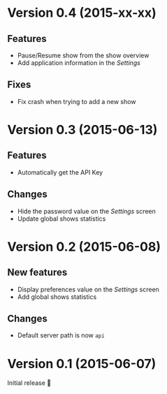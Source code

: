 # Version 0.4 (2015-xx-xx)

## Features

- Pause/Resume show from the show overview
- Add application information in the *Settings*

## Fixes

- Fix crash when trying to add a new show

# Version 0.3 (2015-06-13)

## Features

- Automatically get the API Key

## Changes

- Hide the password value on the *Settings* screen
- Update global shows statistics

# Version 0.2 (2015-06-08)

## New features

- Display preferences value on the *Settings* screen
- Add global shows statistics

## Changes

- Default server path is now `api`

# Version 0.1 (2015-06-07)

Initial release :tada:
